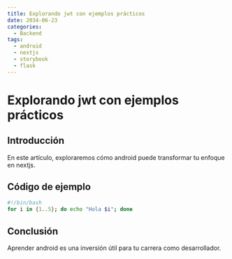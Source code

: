 ```yaml
---
title: Explorando jwt con ejemplos prácticos
date: 2034-06-23
categories:
  - Backend
tags:
  - android
  - nextjs
  - storybook
  - flask
---
```


# Explorando jwt con ejemplos prácticos

## Introducción

En este artículo, exploraremos cómo android puede transformar tu enfoque en nextjs.

## Código de ejemplo

```bash
#!/bin/bash
for i in {1..5}; do echo "Hola $i"; done
```

## Conclusión

Aprender android es una inversión útil para tu carrera como desarrollador.
